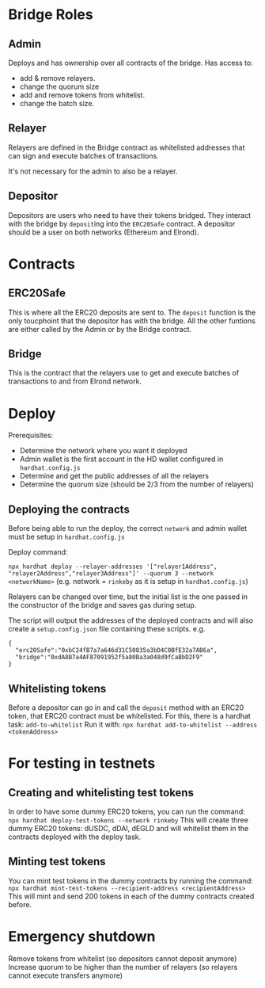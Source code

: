 # Bridge Roles

## Admin

Deploys and has ownership over all contracts of the bridge.
Has access to:

- add & remove relayers.
- change the quorum size
- add and remove tokens from whitelist.
- change the batch size.

## Relayer

Relayers are defined in the Bridge contract as whitelisted addresses that can sign and execute batches of transactions.

It's not necessary for the admin to also be a relayer.

## Depositor

Depositors are users who need to have their tokens bridged. They interact with the bridge by `deposit`ing into the `ERC20Safe` contract.
A depositor should be a user on both networks (Ethereum and Elrond).

# Contracts

## ERC20Safe

This is where all the ERC20 deposits are sent to.
The `deposit` function is the only toucphoint that the depositor has with the bridge.
All the other funtions are either called by the Admin or by the Bridge contract.

## Bridge

This is the contract that the relayers use to get and execute batches of transactions to and from Elrond network.

# Deploy

Prerequisites:

- Determine the network where you want it deployed
- Admin wallet is the first account in the HD wallet configured in `hardhat.config.js` 
- Determine and get the public addresses of all the relayers
- Determine the quorum size (should be 2/3 from the number of relayers)

## Deploying the contracts

Before being able to run the deploy, the correct `network` and admin wallet must be setup in `hardhat.config.js`

Deploy command:

`npx hardhat deploy --relayer-addresses '["relayer1Address", "relayer2Address","relayer3Address"]' --quorum 3 --network <networkName>`  (e.g. network = `rinkeby` as it is setup in `hardhat.config.js`)

Relayers can be changed over time, but the initial list is the one passed in the constructor of the bridge and saves gas during setup.

The script will output the addresses of the deployed contracts and will also create a `setup.config.json` file containing these scripts.
e.g.

```
{
  "erc20Safe":"0xbC24fB7a7a646d31C50835a3bD4C0BfE32a7AB6a",
  "bridge":"0xdA8B7a4AF87091952f5a80Ba3a048d9fCaBbD2F9"
}
```

## Whitelisting tokens

Before a depositor can go in and call the `deposit` method with an ERC20 token, that ERC20 contract must be whitelisted.
For this, there is a hardhat task: `add-to-whitelist`
Run it with: `npx hardhat add-to-whitelist --address <tokenAddress>`

# For testing in testnets 

## Creating and whitelisting test tokens
In order to have some dummy ERC20 tokens, you can run the command:
`npx hardhat deploy-test-tokens --network rinkeby`
This will create three dummy ERC20 tokens: dUSDC, dDAI, dEGLD and will whitelist them in the contracts deployed with the deploy task.

## Minting test tokens
You can mint test tokens in the dummy contracts by running the command:
`npx hardhat mint-test-tokens --recipient-address <recipientAddress>`
This will mint and send 200 tokens in each of the dummy contracts created before.

# Emergency shutdown

Remove tokens from whitelist (so depositors cannot deposit anymore)
Increase quorum to be higher than the number of relayers (so relayers cannot execute transfers anymore)
